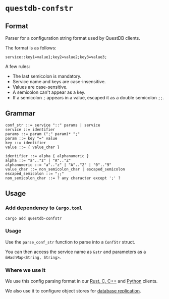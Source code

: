 # `questdb-confstr`

## Format

Parser for a configuration string format used by QuestDB clients.

The format is as follows:

```plain
service::key1=value1;key2=value2;key3=value3;
```

A few rules:
* The last semicolon is mandatory.
* Service name and keys are case-insensitive.
* Values are case-sensitive.
* A semicolon can't appear as a key.
* If a semicolon `;` appears in a value, escaped it as a double semicolon `;;`.

## Grammar

```plain
conf_str ::= service "::" params | service
service ::= identifier
params ::= param (";" param)* ";"
param ::= key "=" value
key ::= identifier
value ::= { value_char }

identifier ::= alpha { alphanumeric }
alpha ::= "a".."z" | "A".."Z"
alphanumeric ::= "a".."z" | "A".."Z" | "0".."9"
value_char ::= non_semicolon_char | escaped_semicolon
escaped_semicolon ::= ";;"
non_semicolon_char ::= ? any character except ';' ?
```

## Usage

### Add dependency to `Cargo.toml`

```shell
cargo add questdb-confstr
```

### Usage

Use the `parse_conf_str` function to parse into a `ConfStr` struct.

You can then access the service name as `&str` and parameters as a `&HashMap<String, String>`.

### Where we use it

We use this config parsing format in our [Rust, C, C++](https://github.com/questdb/c-questdb-client) and
[Python](https://github.com/questdb/py-questdb-client) clients.

We also use it to configure object stores for
[database replication](https://questdb.io/docs/operations/replication/#core-replication-settings).
